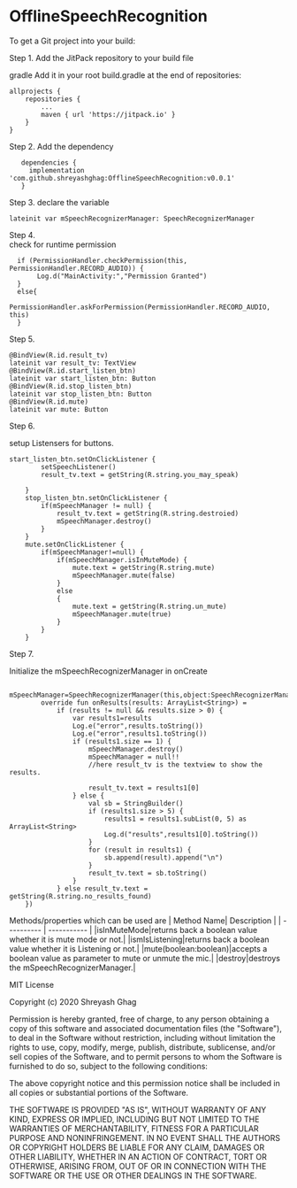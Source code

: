 # OfflineSpeechRecognition


To get a Git project into your build:

Step 1. Add the JitPack repository to your build file

gradle
Add it in your root build.gradle at the end of repositories:

	allprojects {
		repositories {
			...
			maven { url 'https://jitpack.io' }
		}
	}
Step 2. Add the dependency
   
       dependencies {
         implementation 'com.github.shreyashghag:OfflineSpeechRecognition:v0.0.1'
       }
       
Step 3.
declare the variable

    lateinit var mSpeechRecognizerManager: SpeechRecognizerManager

Step 4.    
check for runtime permission
   
   
      if (PermissionHandler.checkPermission(this, PermissionHandler.RECORD_AUDIO)) {
           Log.d("MainActivity:","Permission Granted")
      }
      else{
            PermissionHandler.askForPermission(PermissionHandler.RECORD_AUDIO, this)
      }

Step 5.

    @BindView(R.id.result_tv)
    lateinit var result_tv: TextView
    @BindView(R.id.start_listen_btn)
    lateinit var start_listen_btn: Button
    @BindView(R.id.stop_listen_btn)
    lateinit var stop_listen_btn: Button
    @BindView(R.id.mute)
    lateinit var mute: Button

Step 6.

setup Listensers for buttons.

	start_listen_btn.setOnClickListener {
            setSpeechListener()
            result_tv.text = getString(R.string.you_may_speak)

        }
        stop_listen_btn.setOnClickListener {
            if(mSpeechManager != null) {
                result_tv.text = getString(R.string.destroied)
                mSpeechManager.destroy()
            }
        }
        mute.setOnClickListener {
            if(mSpeechManager!=null) {
                if(mSpeechManager.isInMuteMode) {
                    mute.text = getString(R.string.mute)
                    mSpeechManager.mute(false)
                }
                else
                {
                    mute.text = getString(R.string.un_mute)
                    mSpeechManager.mute(true)
                }
            }
        }

Step 7.

Initialize the mSpeechRecognizerManager in onCreate

      mSpeechManager=SpeechRecognizerManager(this,object:SpeechRecognizerManager.onResultsReady{
            override fun onResults(results: ArrayList<String>) =
                if (results != null && results.size > 0) {
                    var results1=results
                    Log.e("error",results.toString())
                    Log.e("error",results1.toString())
                    if (results1.size == 1) {
                        mSpeechManager.destroy()
                        mSpeechManager = null!!
                        //here result_tv is the textview to show the results.
                        
                        result_tv.text = results1[0]
                    } else {
                        val sb = StringBuilder()
                        if (results1.size > 5) {
                            results1 = results1.subList(0, 5) as ArrayList<String>
                            Log.d("results",results1[0].toString())
                        }
                        for (result in results1) {
                            sb.append(result).append("\n")
                        }
                        result_tv.text = sb.toString()
                    }
                } else result_tv.text = getString(R.string.no_results_found)
        })
        
        
        
      
      
      
        
  Methods/properties which can be used are
  | Method Name| Description |
  | ---------- | ----------- |
  |isInMuteMode|returns back a boolean value whether it is mute mode or not.|
  |ismIsListening|returns back a boolean value whether it is Listening or not.|
  |mute(boolean:boolean)|accepts a boolean value as parameter to mute or unmute the mic.|
  |destroy|destroys the mSpeechRecognizerManager.|
  
  
  
  
  
    
MIT License

Copyright (c) 2020 Shreyash Ghag

Permission is hereby granted, free of charge, to any person obtaining a copy
of this software and associated documentation files (the "Software"), to deal
in the Software without restriction, including without limitation the rights
to use, copy, modify, merge, publish, distribute, sublicense, and/or sell
copies of the Software, and to permit persons to whom the Software is
furnished to do so, subject to the following conditions:

The above copyright notice and this permission notice shall be included in all
copies or substantial portions of the Software.

THE SOFTWARE IS PROVIDED "AS IS", WITHOUT WARRANTY OF ANY KIND, EXPRESS OR
IMPLIED, INCLUDING BUT NOT LIMITED TO THE WARRANTIES OF MERCHANTABILITY,
FITNESS FOR A PARTICULAR PURPOSE AND NONINFRINGEMENT. IN NO EVENT SHALL THE
AUTHORS OR COPYRIGHT HOLDERS BE LIABLE FOR ANY CLAIM, DAMAGES OR OTHER
LIABILITY, WHETHER IN AN ACTION OF CONTRACT, TORT OR OTHERWISE, ARISING FROM,
OUT OF OR IN CONNECTION WITH THE SOFTWARE OR THE USE OR OTHER DEALINGS IN THE
SOFTWARE.
  
